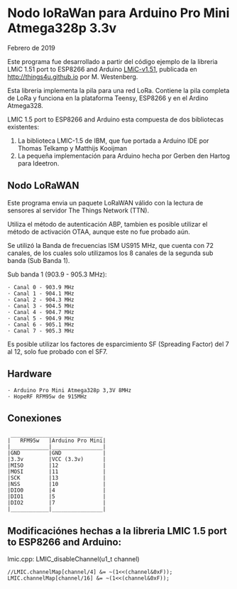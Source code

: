 Nodo loRaWan para Arduino Pro Mini Atmega328p 3.3v
==================================================
Febrero de 2019 

Este programa fue desarrollado a partir del código ejemplo de la libreria LMiC 1.51 port to ESP8266 and Arduino [LMiC-v1.51](libraries/lmic-v1.51/README.md), 
publicada en http://things4u.github.io por M. Westenberg.

Esta libreria implementa la pila para una red LoRa.
Contiene la pila completa de LoRa y funciona en la plataforma Teensy, ESP8266 y en el Ardino Atmega328.

LMIC 1.5 port to ESP8266 and Arduino esta compuesta de dos bibliotecas existentes:

1. La biblioteca LMIC-1.5 de IBM, que fue portada a Arduino IDE por Thomas Telkamp y Matthijs Kooijman
2. La pequeña implementación para Arduino hecha por Gerben den Hartog para Ideetron.


Nodo LoRaWAN
------------
Este programa envia un paquete LoRaWAN válido con la lectura de sensores al servidor The Things Network (TTN).

Utiliza el método de autenticación ABP, tambien es posible utilizar el método de activación OTAA, 
aunque este no fue probado aún.

Se utilizó la Banda de frecuencias ISM US915 MHz, que cuenta con 72 canales, 
de los cuales solo utilizamos los 8 canales de la segunda sub banda (Sub Banda 1).

Sub banda 1 (903.9 - 905.3 MHz): 

	· Canal 0 - 903.9 MHz
	· Canal 1 - 904.1 MHz
	· Canal 2 - 904.3 MHz
	· Canal 3 - 904.5 MHz
	· Canal 4 - 904.7 MHz
	· Canal 5 - 904.9 MHz
	· Canal 6 - 905.1 MHz
	· Canal 7 - 905.3 MHz
Es posible utilizar los factores de esparcimiento SF (Spreading Factor) del 7 al 12, solo fue probado 
con el SF7.

Hardware
--------
	· Arduino Pro Mini Atmega328p 3,3V 8MHz
	· HopeRF RFM95w de 915MHz  

Conexiones
----------
	 _____________________________
	|   RFM95w   |Arduino Pro Mini|
	|____________|________________|
	|GND         |GND             |
	|3.3v        |VCC (3.3v)      |
	|MISO        |12              |
	|MOSI        |11              |
	|SCK         |13              |
	|NSS         |10              |
	|DIO0        |4               |
	|DIO1        |5               |
	|DIO2        |7               |
	|____________|________________|


Modificaciónes hechas a la libreria LMIC 1.5 port to ESP8266 and Arduino:
-------------------------------------------------------------------------
lmic.cpp: LMIC_disableChannel(u1_t channel) 

	//LMIC.channelMap[channel/4] &= ~(1<<(channel&0xF)); 
    LMIC.channelMap[channel/16] &= ~(1<<(channel&0xF));
